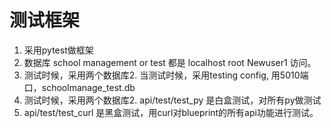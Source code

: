 # 测试框架
1. 采用pytest做框架
2. 数据库 school management or test 都是 localhost root Newuser1 访问。
3. 测试时候，采用两个数据库2. 当测试时候，采用testing config, 用5010端口，schoolmanage_test.db
4. 测试时候，采用两个数据库2. api/test/test_py 是白盒测试，对所有py做测试
5. api/test/test_curl 是黑盒测试，用curl对blueprint的所有api功能进行测试。